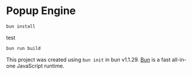 # Popup Engine

```bash
bun install
```

test

```bash
bun run build
```

This project was created using `bun init` in bun v1.1.29. [Bun](https://bun.sh) is a fast all-in-one JavaScript runtime.
